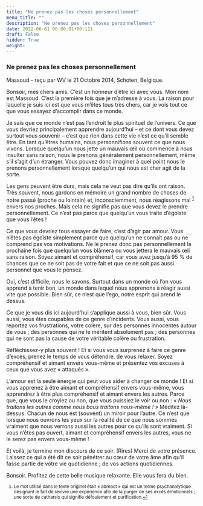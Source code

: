 ```yaml
---
title: "Ne prenez pas les choses personnellement"
menu_title: ""
description: "Ne prenez pas les choses personnellement"
date: 2022-06-01 06:00:01+00:111
draft: False
hidden: True
weight:
---
```

### Ne prenez pas les choses personnellement

Massoud - reçu par WV le 21 Octobre 2014, Schoten, Belgique.

Bonsoir, mes chers amis. C’est un honneur d’être ici avec vous. Mon nom est Massoud. C’est la première fois que je m’adresse à vous. La raison pour laquelle je suis ici est que vous m’êtes tous très chers, car je vois tout ce que vous essayez d’accomplir dans ce monde.

Je sais que ce monde n’est pas l’endroit le plus spirituel de l’univers. Ce que vous devriez principalement apprendre aujourd’hui – et ce dont vous devez surtout vous souvenir – c’est que rien dans cette vie n’est ce qu’il semble être. En tant qu’êtres humains, nous personnifions souvent ce que nous vivons. Lorsque quelqu’un nous jette un mauvais œil ou commence à nous insulter sans raison, nous le prenons généralement personnellement, même s’il s’agit d’un étranger. Vous pouvez donc imaginer à quel point nous le prenons personnellement lorsque quelqu’un qui nous est cher agit de la sorte.

Les gens peuvent être durs, mais cela ne veut pas dire qu’ils ont raison. Très souvent, nous gardons en mémoire un grand nombre de choses de notre passé (proche ou lointain) et, inconsciemment, nous réagissons mal <sup id="a1">[1](#f1)</sup>  envers nos proches. Mais cela ne signifie pas que vous devez le prendre personnellement. Ce n’est pas parce que quelqu’un vous traite d’égoïste que vous l’êtes !

Ce que vous devriez tous essayer de faire, c’est d’agir par amour. Vous n’êtes pas égoïste simplement parce que quelqu’un ne connaît pas ou ne comprend pas vos motivations. Ne le prenez donc pas personnellement la prochaine fois que quelqu’un vous blâmera ou vous jettera le mauvais œil sans raison. Soyez aimant et compréhensif, car vous avez jusqu’à 95 % de chances que ce ne soit pas de votre fait et que ce ne soit pas aussi personnel que vous le pensez.

Oui, c’est difficile, nous le savons. Surtout dans un monde où l’on vous apprend à tenir bon, un monde dans lequel nous apprenons à réagir aussi vite que possible. Bien sûr, ce n’est que l’ego, notre esprit qui prend le dessus.

Ce que je vous dis ici aujourd’hui s’applique aussi à vous, bien sûr. Vous aussi, vous êtes coupables de ce genre d’incidents. Vous aussi, vous reportez vos frustrations, votre colère, sur des personnes innocentes autour de vous ; des personnes qui ne le méritent absolument pas ; des personnes qui ne sont pas la cause de votre véritable colère ou frustration.

Réfléchissez-y plus souvent ! Et si vous vous surprenez à faire ce genre d’excès, prenez le temps de vous détendre, de vous relaxer. Soyez compréhensif et aimant envers vous-même et présentez vos excuses à ceux que vous avez « attaqués ».

L’amour est la seule énergie qui peut vous aider à changer ce monde ! Et si vous apprenez à être aimant et compréhensif envers vous-même, vous apprendrez à être plus compréhensif et aimant envers les autres. Parce que, que vous le croyiez ou non, que vous puissiez le voir ou non : *« Nous traitons les autres comme nous bous traitons nous-même ! »* Méditez là-dessus. Chacun de nous est (souvent) un miroir pour l’autre. Ce n’est que lorsque nous ouvrons les yeux sur la réalité de ce que nous sommes vraiment que nous verrons aussi les autres pour ce qu’ils sont vraiment. Si vous n’êtes pas ouvert, aimant et compréhensif envers les autres, vous ne le serez pas envers vous-même !

Et voilà, je termine mon discours de ce soir. (Rires) Merci de votre présence. Laissez ce qui a été dit ce soir pénétrer au cœur de votre âme afin qu’il fasse partie de votre vie quotidienne ; de vos actions quotidiennes.

Bonsoir. Profitez de cette belle musique relaxante. Elle vous fera du bien.
<small>

1. <large id=”f1”> Le mot utilisé dans le texte originel était « abreact » qui est un terme psychanalytique désignant le fait de revivre une expérience afin de la purger de ses excès émotionnels ; une sorte de catharsis qui signifie défoulement et purification.[↩](#a1) 
